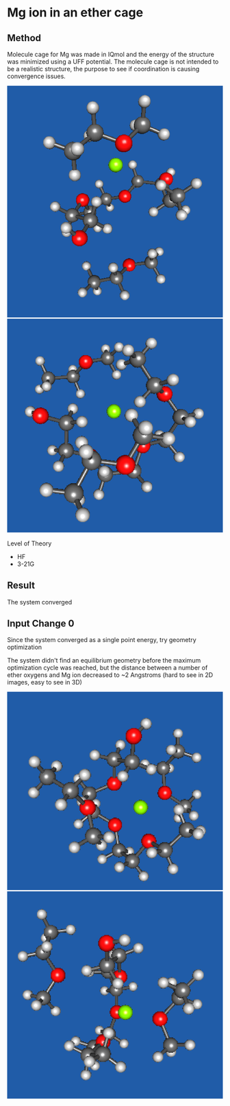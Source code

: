 # Mg ion in an ether cage

## Method
Molecule cage for Mg was made in IQmol and the energy of the structure was minimized using a UFF potential. The molecule cage is not intended to be a realistic structure, the purpose to see if coordination is causing convergence issues.

![1A3 image1](https://github.com/wood-b/CompBook/blob/master/screenshots/072015_13.56.48.png?raw=true)
![1A3 image2](https://github.com/wood-b/CompBook/blob/master/screenshots/072015_13.57.26.png?raw=true)

Level of Theory
* HF
* 3-21G

## Result
The system converged

## Input Change 0
Since the system converged as a single point energy, try geometry optimization

The system didn't find an equilibrium geometry before the maximum optimization cycle was reached, but the distance between a number of ether oxygens and Mg ion decreased to ~2 Angstroms (hard to see in 2D images, easy to see in 3D)

![1A3 image3](https://github.com/wood-b/CompBook/blob/master/screenshots/072115_13.30.44.png?raw=true)
![1A3 image4](https://github.com/wood-b/CompBook/blob/master/screenshots/072115_13.31.16.png?raw=true)
